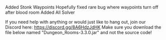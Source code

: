 Added Stonk Waypoints Hopefully fixed rare bug where waypoints turn off after blood room Added All Solver

If you need help with anything or would just like to hang out, join our Discord here: https://discord.gg/8A6HdzJdHK Make sure you download the file below named "Dungeon_Rooms-3.3.0.jar" and not the source code!
